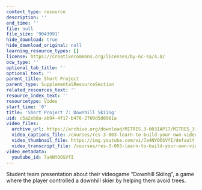 ```yaml
---
content_type: resource
description: ''
end_time: ''
file: null
file_size: '9043991'
hide_download: true
hide_download_original: null
learning_resource_types: []
license: https://creativecommons.org/licenses/by-nc-sa/4.0/
ocw_type: ''
optional_tab_title: ''
optional_text: ''
parent_title: Short Project
parent_type: SupplementalResourceSection
related_resources_text: ''
resource_index_text: ''
resourcetype: Video
start_time: '0'
title: 'Short Project 7: Downhill Skiing'
uid: c5a2eb8a-ab94-4f17-b476-2709d5d0961a
video_files:
  archive_url: https://archive.org/download/MITRES.3-003IAP17/MITRES_3-003IAP17_Short_Project_07_300k.mp4
  video_captions_file: /courses/res-3-003-learn-to-build-your-own-videogame-with-the-unity-game-engine-and-microsoft-kinect-january-iap-2017/ada06c594ff951a6a0b5ec56182b3750_7a4NYOOSVfI.vtt
  video_thumbnail_file: https://img.youtube.com/vi/7a4NYOOSVfI/default.jpg
  video_transcript_file: /courses/res-3-003-learn-to-build-your-own-videogame-with-the-unity-game-engine-and-microsoft-kinect-january-iap-2017/856ad386657b51f667d9a90649b7ed57_7a4NYOOSVfI.pdf
video_metadata:
  youtube_id: 7a4NYOOSVfI
---
```


Student team presentation about their videogame “Downhill Skiing”, a game where the player controlled a downhill skier by helping them avoid trees.

